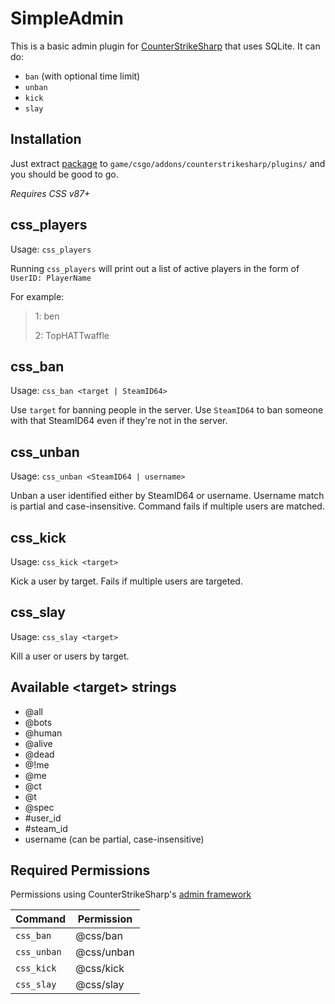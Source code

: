 # SimpleAdmin

This is a basic admin plugin for [CounterStrikeSharp](https://docs.cssharp.dev/) that uses SQLite. 
It can do:
- `ban` (with optional time limit)
- `unban`
- `kick`
- `slay`	

## Installation
Just extract [package](https://github.com/connercsbn/SimpleAdmin/releases/) to `game/csgo/addons/counterstrikesharp/plugins/` and you should be good to go. 

*Requires CSS v87+*

## css_players
Usage: `css_players`

Running `css_players` will print out a list of active players in the form of `UserID: PlayerName`

For example:

> 1: ben
> 
> 2: TopHATTwaffle

## css_ban
Usage: `css_ban <target | SteamID64>`

Use `target` for banning people in the server. 
Use `SteamID64` to ban someone with that SteamID64 even if they're not in the server. 

## css_unban
Usage: `css_unban <SteamID64 | username>`

Unban a user identified either by SteamID64 or username. Username match is partial and case-insensitive. Command fails if multiple users are matched.

## css_kick
Usage: `css_kick <target>`

Kick a user by target. Fails if multiple users are targeted.

## css_slay
Usage: `css_slay <target>`

Kill a user or users by target.

##  Available \<target\> strings
 - @all
 - @bots
 - @human
 - @alive
 - @dead
 - @!me
 - @me
 - @ct
 - @t
 - @spec
 - #user_id
 - #steam_id
 - username (can be partial, case-insensitive)




## Required Permissions

Permissions using CounterStrikeSharp's [admin framework](https://docs.cssharp.dev/features/admin-framework/)

|       Command         |       Permission   |
| -------------------   | ------------------ |
| `css_ban`             | @css/ban           |
| `css_unban`           | @css/unban         |
| `css_kick`            | @css/kick          |
| `css_slay`            | @css/slay          |



